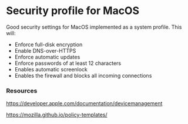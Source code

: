 # Security profile for MacOS
Good security settings for MacOS implemented as a system profile. This will:
- Enforce full-disk encryption
- Enable DNS-over-HTTPS
- Enforce automatic updates
- Enforce passwords of at least 12 characters
- Enables automatic screenlock
- Enables the firewall and blocks all incoming connections

### Resources

https://developer.apple.com/documentation/devicemanagement

https://mozilla.github.io/policy-templates/
